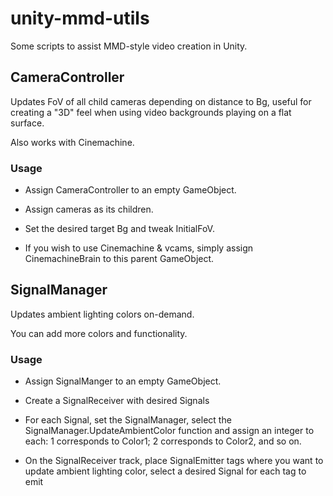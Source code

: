 # unity-mmd-utils

Some scripts to assist MMD-style video creation in Unity.

## CameraController
Updates FoV of all child cameras depending on distance to Bg, useful for creating a "3D" feel when using video backgrounds playing on a flat surface.

Also works with Cinemachine.
### Usage
- Assign CameraController to an empty GameObject.

- Assign cameras as its children.

- Set the desired target Bg and tweak InitialFoV.

- If you wish to use Cinemachine & vcams, simply assign CinemachineBrain to this parent GameObject.

## SignalManager

Updates ambient lighting colors on-demand.

You can add more colors and functionality.
### Usage
- Assign SignalManger to an empty GameObject.

- Create a SignalReceiver with desired Signals

- For each Signal, set the SignalManager, select the SignalManager.UpdateAmbientColor function and assign an integer to each: 1 corresponds to Color1; 2 corresponds to Color2, and so on.

- On the SignalReceiver track, place SignalEmitter tags where you want to update ambient lighting color, select a desired Signal for each tag to emit
